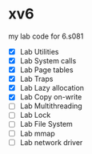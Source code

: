 # xv6
my lab code for 6.s081

- [x] Lab Utilities
- [x] Lab System calls
- [x] Lab Page tables
- [x] Lab Traps
- [x] Lab Lazy allocation
- [x] Lab Copy on-write
- [ ] Lab Multithreading
- [ ] Lab Lock
- [ ] Lab File System
- [ ] Lab mmap
- [ ] Lab network driver
